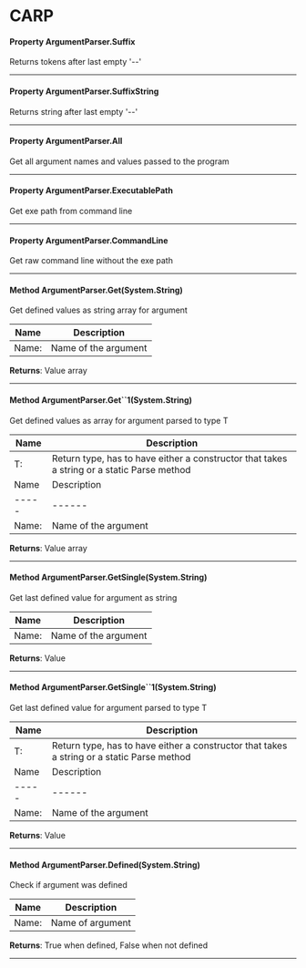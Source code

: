 # CARP #

#### Property ArgumentParser.Suffix

 Returns tokens after last empty '--' 



---
#### Property ArgumentParser.SuffixString

 Returns string after last empty '--' 



---
#### Property ArgumentParser.All

 Get all argument names and values passed to the program 



---
#### Property ArgumentParser.ExecutablePath

 Get exe path from command line 



---
#### Property ArgumentParser.CommandLine

 Get raw command line without the exe path 



---
#### Method ArgumentParser.Get(System.String)

 Get defined values as string array for argument 

|Name | Description |
|-----|------|
|Name: |Name of the argument|
**Returns**: Value array



---
#### Method ArgumentParser.Get``1(System.String)

 Get defined values as array for argument parsed to type T 

|Name | Description |
|-----|------|
|T: |Return type, has to have either a constructor that takes a string or a static Parse method|
|Name | Description |
|-----|------|
|Name: |Name of the argument|
**Returns**: Value array



---
#### Method ArgumentParser.GetSingle(System.String)

 Get last defined value for argument as string 

|Name | Description |
|-----|------|
|Name: |Name of the argument|
**Returns**: Value



---
#### Method ArgumentParser.GetSingle``1(System.String)

 Get last defined value for argument parsed to type T 

|Name | Description |
|-----|------|
|T: |Return type, has to have either a constructor that takes a string or a static Parse method|
|Name | Description |
|-----|------|
|Name: |Name of the argument|
**Returns**: Value



---
#### Method ArgumentParser.Defined(System.String)

 Check if argument was defined 

|Name | Description |
|-----|------|
|Name: |Name of argument|
**Returns**: True when defined, False when not defined



---



